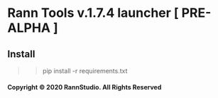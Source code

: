 # Rann Tools v.1.7.4 launcher [ PRE-ALPHA ]

## Install
>> pip install -r requirements.txt

#### Copyright &copy; 2020 RannStudio. All Rights Reserved
